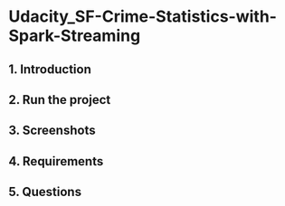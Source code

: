 # Udacity_SF-Crime-Statistics-with-Spark-Streaming

## 1. Introduction

## 2. Run the project

## 3. Screenshots

## 4. Requirements

## 5. Questions
